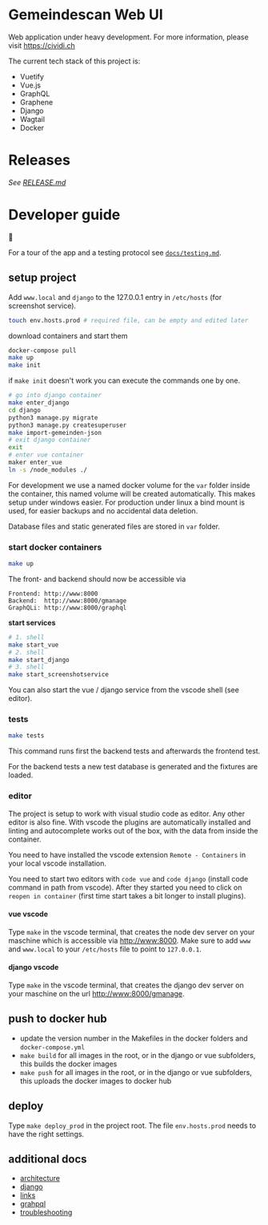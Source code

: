 # Gemeindescan Web UI

Web application under heavy development. For more information, please visit https://cividi.ch

The current tech stack of this project is:

- Vuetify
- Vue.js
- GraphQL
- Graphene
- Django
- Wagtail
- Docker

# Releases

*See [RELEASE.md](/RELEASE.md)*

# Developer guide

:construction:

For a tour of the app and a testing protocol see [`docs/testing.md`](/docs/testing.md).

## setup project

Add `www.local` and `django` to the 127.0.0.1 entry in `/etc/hosts` (for screenshot service).

```bash
touch env.hosts.prod # required file, can be empty and edited later
```

download containers and start them

```bash
docker-compose pull
make up
make init
```

if `make init` doesn't work you can execute the commands one by one.

```bash
# go into django container
make enter_django
cd django
python3 manage.py migrate
python3 manage.py createsuperuser
make import-gemeinden-json
# exit django container
exit
# enter vue container
maker enter_vue
ln -s /node_modules ./
```

For development we use a named docker volume for the `var` folder inside the container, this named
volume will be created automatically. This makes setup under windows easier.
For production under linux a bind mount is used, for easier backups and no accidental data deletion.

Database files and static generated files are stored in `var` folder.

### start docker containers

```bash
make up
```

The front- and backend should now be accessible via

```
Frontend: http://www:8000
Backend:  http://www:8000/gmanage
GraphQLi: http://www:8000/graphql
```

**start services**

```bash
# 1. shell
make start_vue
# 2. shell
make start_django
# 3. shell
make start_screenshotservice
```

You can also start the vue / django service from the vscode shell (see editor).

### tests

```bash
make tests
```

This command runs first the backend tests and afterwards the frontend test.

For the backend tests a new test database is generated and the fixtures are loaded.


### editor

The project is setup to work with visual studio code as editor. Any other editor is also fine.
With vscode the plugins are automatically installed and linting and autocomplete works out of the box,
with the data from inside the container.

You need to have installed the vscode extension `Remote - Containers` in your local vscode installation.

You need to start two editors with `code vue` and `code django` (install code command in path from vscode).
After they started you need to click on `reopen in container` (first time start takes a bit longer to install plugins).

#### vue vscode

Type `make` in the vscode terminal, that creates the node dev server on your maschine which is accessible via [http://www:8000](http://www:8000). Make sure to add `www` and `www.local` to your `/etc/hosts` file to point to `127.0.0.1`.

#### django vscode

Type `make` in the vscode terminal, that creates the django dev server on your maschine on the url [http://www:8000/gmanage](http://www:8000/gmanage).

## push to docker hub

- update the version number in the Makefiles in the docker folders and `docker-compose.yml`
- `make build` for all images in the root, or in the django or vue subfolders, this builds the docker images
- `make push` for all images in the root, or in the django or vue subfolders, this uploads the docker images to docker hub

## deploy

Type `make deploy_prod` in the project root. The file `env.hosts.prod` needs to have the right settings.

## additional docs

- [architecture](/docs/architecture.md)
- [django](/docs/django.md)
- [links](/docs/links.md)
- [grahpql](/docs/graphql.md)
- [troubleshooting](/docs/troubleshooting.md)
